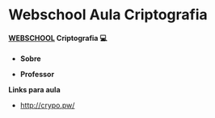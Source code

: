 # Webschool Aula Criptografia

#### [WEBSCHOOL](https://github.com/Webschool-io) Criptografia :computer: 

* **Sobre**

* **Professor**

**Links para aula**
* http://crypo.pw/
